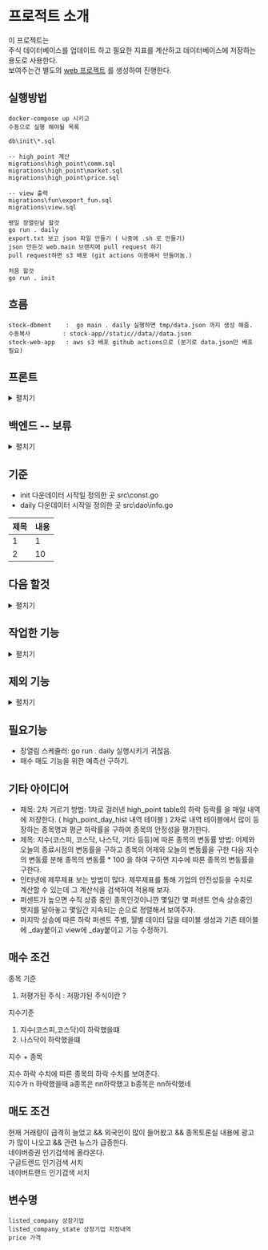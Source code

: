 # 프로적트 소개
이 프로젝트는    
주식 데이터베이스를 업데이트 하고 필요한 지표를 계산하고 데이터베이스에 저장하는 용도로 사용한다.    
보여주는건 별도의 [web 프로젝트](https://github.com/cheolgyu/stock-app) 를 생성하여 진행한다.   


## 실행방법

```
docker-compose up 시키고 
수동으로 실행 해야될 목록

db\init\*.sql

-- high_point 계산
migrations\high_point\comm.sql
migrations\high_point\market.sql
migrations\high_point\price.sql

-- view 출력
migrations\fun\export_fun.sql
migrations\view.sql

평일 장열린날 할것
go run . daily
export.txt 보고 json 파일 만들기 ( 나중에 .sh 로 만들기)
json 만든것 web.main 브랜치에 pull request 하기
pull request하면 s3 배포 (git actions 이용해서 만들어놈.)

처음 할것
go run . init

```
## 흐름

```
stock-dbment    :  go main . daily 실행하면 tmp/data.json 까지 생성 해줌.
수동복사         : stock-app//static//data//data.json
stock-web-app   : aws s3 배포 github actions으로 (분기로 data.json만 배포 필요)

```

## 프론트
<details markdown="1">
<summary>펼치기</summary>

```
#컨테이너 터미널 알아서 열기
su - postgres
psql -d dev -c "COPY (
    SELECT array_to_json(array_agg(tt)) FROM 
    (
    select * from view_price_day t where stop is false order by  "fluctuation_rate" desc
    ) tt

  ) TO  '/var/lib/postgresql/export_price_not_stop.json' ENCODING 'UTF8' " 
psql -d dev -c "COPY (SELECT array_to_json(array_agg(t)) FROM view_price_day t where stop is true   ) TO  '/var/lib/postgresql/export_price_is_stop.json' ENCODING 'UTF8' " 

psql -d dev -c "COPY (SELECT array_to_json(array_agg(t)) FROM view_market_day t ) TO  '/var/lib/postgresql/export_market.json' ENCODING 'UTF8' " 
psql -d dev -c "COPY ( 
   SELECT json_object( 
    array_agg(
        name
        
    ),
    array_agg(
        fmt_timestamp(updated_date)::text
    )
)  FROM "info"
 ) TO  '/var/lib/postgresql/export_info.json' ENCODING 'UTF8' " 
# 윈도우 터미널에서 실행
docker cp corplist_db_1:/var/lib/postgresql/export_price_not_stop.json C://Users//cheolgyu//workspace//stock-app//static//data//price.json
docker cp corplist_db_1:/var/lib/postgresql/export_price_is_stop.json C://Users//cheolgyu//workspace//stock-app//static//data//price_is_stop.json
docker cp corplist_db_1:/var/lib/postgresql/export_market.json C://Users//cheolgyu//workspace//stock-app//static//data//market.json
docker cp corplist_db_1:/var/lib/postgresql/export_info.json C://Users//cheolgyu//workspace//stock-app//static//data//info.json


```
</details>

## 백엔드 -- 보류 
<details markdown="1">
<summary>펼치기</summary>

+ 빌드
    ```
    $env:GOOS = 'linux'
    $env:GOARCH = 'amd64'
    go build -o data-server/bin/data-server data-server/main.go
    ```
+ 빌드 후 배포 (수동)
    ```
    scp -i "highserpot_stock.pem" data-server/bin/data-server  ec2-user@54.180.224.126:~/data-server

    ```
+ json파일 배포 (자동)
    ```
    참고 : src\controller\export\export.go
    
    kill -9 $(lsof -t -i:5000)
    nohup ./data-server > log.txt 2>&1 &
    ```

</details>



## 기준
+ init 다운데이터 시작일 정의한 곳 src\const.go
+ daily 다운데이터 시작일 정의한 곳 src\dao\info.go


|제목|내용|
|--|--|
|1|1|
|2|10|


## 다음 할것
<details markdown="1">
<summary>펼치기</summary>



+ 프론트 

+ dbment
+ + sql price init/daily 함수 생성 (insert 내용이 배열로 있는경우)

+ 백엔드 (보류)
+ + daily 시 ec2에 json 파일 업로드 및 data서버 재기동 프론트는 data서버에서 data.json 요청
+ + + ec2에 업로드 및 ec2 재기동 




|제목|내용|
|--|--|
|1|1|
|2|10|

+ ?

+ 시드 파일 로드할때 파일 크기가 크면 오래걸림. 파일크게 작하려면 저장or업데이트 함수 만들어서 그 함수 호출해야됨. init 할때 특히 오래걸림
+ LOG 테이블 변경( 한눈에 파악하기 힘듬)
+ + src/const에서 가져다가 쓸때 log 업데이트는 어떨지?
   
+ 종목별 안정성 공식 넣어보기
+ 누적일수 : 하이포인트 유지 일수 추가하기.
+ + 누적일수 10일 이상 되는 종목들 보니 
+ + + 종목에 전체 기간의 하이포인트에서 누적일수 데이터를 알고 있다면 
+ + + + 그 종목이 떨어졌을때 사야겠지? 
+ + + + + 그래서 종목 전체 기간의 가격 데이터를 가져오고
+ + + + + high_point를 고점에서 멈추지 않고 가격 시작일 까지 돌려서 
+ + + + + 종목의 전체기간에 대한 high_point를 high_point_count 테이블에 저장한다면? 
+ + + + +  상승 그래프르와 하락 그래프에서 평균 누적일 수를 알수 있고
+ + + + +  최근 한달간 상승과 하락의 평균 누적일 알고 있다면
+ + + + +  상승과 하락의 평균 누적일에 가까워 질때 매매 하면 되겠지?
+ + + + + + 그럴려면 price.종목 에 전체 기간의 가격데이터가 있어야되고
+ + + + + + avg_stock.종목의 누적일 테이블에 누적방향,누적시작일,누적수 이있어야되지
+ + + + + + 매수매도기준이 되는 평균은 trading.avg_stock 에 종목별 상승평균, 하락평균이 있어야되고 실제 쓸때는  기간별로 조회할까? 아니면 trading.avg_day,
trading.avg_month 로 할까? 


 ``` 
로그테이블 변경
id, up_id, process ,  main_action, main_action_type, sub_action, sub_action_type , etc... 
a, ab,  company_listed init start ...
a, ab,  company_listed init start  download start
a, ab,  company_listed init start  download end
a, ab,  company_listed init start  parse start
a, ab,  company_listed init start  parse end
a, ab,  company_listed init start  insert start
a, ab,  company_listed init start  insert end
a, ab,  company_listed init end  insert end

a, ab,  company_state init start ...
a, ab,  prcie_day init start ...
```

+ 나스닥 변동률에 따른 변화량  구하기 ===? .... 쓸모없나 ?> 
> 나스닥이 1퍼 떨어질때 a 종목은 몇퍼 떨어졌나 알 필요가 있을까? 
>> 나스닥이 마지막 고점에서 x퍼 떨어질때 마지막고점 날짜에서 종목은 몇퍼 떨어졌나? 알필요 있을까?


    1. 나스닥 테이블 생성
    2. 나스닥 데이터 일별 다운로드
    3. 나스닥 데이터 가공 
    4. 나스닥 데이터 저장
    5. 나스닥 일별 전일대비 종복의 전일대비 
</details>


## 작업한 기능
<details markdown="1">
<summary>펼치기</summary>


+ 저가 고가 종가 그래프 보기.
+ + 백엔드 필요하네.
+ + 백엔드 + db vs 백엔드 + 파일

+ 백엔드
+ + 만드는데 주식페이지는 변수에 담아놓고 그래프데이터는 db에서 가져오기
+ + dbment 에서 데이터 가공후 redis로 보내고 redis와 api와 front 로 보여줌.
+ + golang+dbment에서 가공후 redis 로 보내기.
+ + api-server+redis에서 갱신된 정보 응답해주기.
+ + + docker
+ + + + api(backend)
+ + + + redis
+ + + + dbment
+ + + + rdbms
+ + + + front



+ 프론트 
+ + data.json 과 info.json으로 나누기 (info.json) 먼저요청해서 updated_date 기준으로 다시요청하기.
+ + 변경된 data.json 구조 적용 하기. 
+ + data.json 은 localstoreage 저장하고 없으면 요청하기
+ + 즐겨찾기 기능. localstoreage에 저장

+ dbment
+ + data.json 과 info.json으로 나누기 (info.json) 먼저요청해서 updated_date 기준으로 다시요청하기.

+ export.sql 생성
+ + export.sql로 select 
+ + 후 data.json 만들어 ec2 upload 기능 (보류)

+ listed_company 기준으로 가격 조회하는데 listed_company은 업데이트 안하는중; 신규 회사 없음; < 추가함.
+ 고루틴 적용 + init daily 테스트 완료. + 서비스 따로 뺴고  price,company,state,market 폴더에서  네이버차트,data_krx 폴더 별로 기능 묶어버림.
```
고루틴 적용
기존 순서
daily
1. 회사-회사상태

    1. 회사상태 전체 목록 엑셀다운.
    2. for 돌려서 한줄씩 array에 추가
    3. 배열 전체 sql파일 만들기
    4. sql 파일 실행.

go run test/main.go
엑셀파일 한줄 읽어 sqlfile 에 추가.
다되면 sqlfile 실행.



회사-가격정보-highpoint
마켓정보-highpoint


===================

price 
    naver_chart
        daily - oneFile run
        init - eachFile run
market
    naver_chart
        daily - oneFile run
        init - eachFile run        
company_state
    data_krx
        daily - onefile run
        init - onefile run

===================

naver_chart
    oneFile Run
        price-daily
        market-daily

        list, start,end, fnm, seednm 
        write() sql 쿼리가 다름. init 용과 daily용이 다름. 

    eachFile Run
        price-init
        market-init
        
        list, start,end, fnm, seednm 
        write() sql 쿼리가 다름.

===================
```
+ 코드정리
+ + const.go 1차원 배열에서 3차원 배열로 수정 : 한눈에 보기 어려움.
+ + 여러 dao의 각각의 seed 실행 함수 하나로
+ + 파일 생성할 때 string 모아 한번에 쓰기보다 loop안에서 바로바로 쓰게 수정 및 쓰기 공통함수 추가 ==> 속도 개선됨.
+ + 

+ init_market 나스닥,코스닥,코스피 + high_point_market ===> 코스닥,코스피, src\const.go....GetMarketList() 참조
+  init 시세데이터 시작일 변경. 및 데이터 초기화
+ go run . 파라미터<init,daily> 로 작업 시작게 바꾸기
+ 종목의 전일대비 퍼센트가 아닌 (일별 데이터에서 )마지막 상승에 따른 하락 퍼센트를 보여준다   
(주별, 월별 시세 데이터 작업도 해놓으면 유용할듯 하다. )
+ 로그 남기는 기능
+ 실행후 info 테이블 업데이트

+ db init.sql에 한국시간으로 변경하는 쿼리 넣기 ==> docker-compose.db.TZ으로 설정

+ 매일
+ + 시세업데이트
+ + + 중복날짜에 1건일 경우 업데이트 되게 변경 : 같은날 여러번 실행시 
+ + + 가격/마켓가격 조회시 -3 일 부터 시작하여 이전에 있던 데이터는 업데이트 하기

+ 지정내역
+ + 기업상태 업데이트 : 관리종목, 거래정지된애 표시해야됌. 그러므로 기업정보도 데일리 해야하지만 지금은 기업 기본정보고 기업상태정보 테이블에다가 업데이트하면되겠다. ==> src\controller\listed_company\daily_listed_company_state.go 
+ + +  [전종목 지정내역](http://data.krx.co.kr/contents/MDC/MDI/mdiLoader/index.cmd?menuId=MDC0201020201)       
+ + + + 초기화   
테이블 생성 -> 엑셀다운 -> 파싱 -> 디비저장 -> info 업데이트   
+ + + + 매일   
   엑셀다운 -> 파싱 -> 디비업데이트 -> info 업데이트   
+ + + + view 테이블 변경   
현재 상태 칼럼 추가  배열로 넣고  지정내역의 로우 넣고 웹에서는 배열 ox 값으로 배지 출력.

+ 스케줄러 시작과 완료를 테이블에 저장하여 사용자가 페이지를 볼때 언제 데이터로 작업한것이지 알게한다. 
(log 테이블 만들고 메타 테이블 만들어 시세와 기능별 최신 작업한 시간을 저장해 놓는다.) ==> info 테이블
+ 데이터베이스화 하는데 시간이 오래걸린다...(모든 종목의 시세를 가져와 마지막 상승에 따른 하락 퍼센트 계산하고 저장하는 데 내컴퓨터에서 130초 정도 소요되고 주별,월별로 작업하면 x3 소요되고, init할때는 몇 십분걸린다. 모든 종목 시세 데이터를  엑셀로 다운하고 파싱해서 db에 넣기까지  그러므로 내컴퓨터에서 작업하여 sql만 만들고 클라우드 디비에 넣기는 방법은?) 내컴퓨터에서 업데이트하여 sql을 파일로 저장후에 sql파일을 클라우드에 업로드하여 실행하는건 어떨지?  그러면 디비도 딱히 필요없지 않을까 html 파일만 들어서 서버에 넣어주면 되니깐? 이게 좋은 방법일 수도 있다. ==> web/static/data/*.json 으로 가치 올림.
</details>

## 제외 기능
<details markdown="1">
<summary>펼치기</summary>


+ 매일 가격 조회시 시작일을 -1일 인지 -3일 인지 결정하는 테이블 만들어서 가져오기 ==> 굳이 db화 할필요없음.
+ + 지금은 코드로 박혀 있음. 

</details>


## 필요기능
+ 장열림 스케쥴러: go run . daily 실행시키기 귀찮음.
+ 매수 매도 기능을 위한 예측선 구하기.

## 기타 아이디어
+ 제목: 2차 거르기 방법: 1차로 걸러낸 high_point table의 하락 등락률 을 매일 내역에 저장한다. ( high_point_day_hist 내역 테이블 )  2차로 내역 테이블에서 많이 등장하는 종목명과 평균 하락률을 구하여 종목의 안정성을 평가한다.
+ 제목: 지수(코스피, 코스닥, 나스닥, 기타 등등)에 따른 종목의 변동률 방법: 어제와 오늘의 종료시점의 변동률을 구하고 종목의 어제와 오늘의 변동률을 구한 다음 지수의 변동률 분해 종목의 변동률 * 100 을 하여 구하면 지수에 따른 종목의 변동률을 구한다.
+ 인터넷에 제무제표 보는 방법이 많다. 제무제표를 통해 기업의 안전성등을 수치로 계산할 수 있는데 그 계산식을 검색하여 적용해 보자.
+ 퍼센트가 높으면 수직 상증 중인 종목인것이니깐 몇일간 몇 퍼센트 연속 상승중인  뱃지를 달아놓고 몇일간 지속되는 순으로 정렬해서 보여주자.
+ 마지막 상승에 따른 하락 퍼센트 주별, 월별 데이터 담을 테이블 생성과 기존 테이블에 _day붙이고 view에 _day붙이고 기능 수정하기.

## 매수 조건  

종목 기준 
1. 저평가된 주식 : 저팡가된 주식이란 ? 


지수기준    
1. 지수(코스피,코스닥)이 하락했을떄
2. 나스닥이 하락했을떄 

지수 + 종목

지수 하락 수치에 따른 종목의 하락 수치를 보여준다.   
지수가 n 하락했을때 a종목은 nn하락했고 b종목은 nn하락했네   


## 매도 조건

현재 거래량이 급격히 늘었고 && 외국인이 많이 들어왔고 && 종목토론실 내용에  광고가 많이 나오고 && 관련 뉴스가 급증한다.   
네이버증권 인기검색에 올라온다.   
구글트렌드 인기검색 서치   
네이버트랜드 인기검색 서치   


## 변수명
```
listed_company 상장기업
listed_company_state 상장기업 지정내역 
price 가격
```



